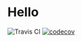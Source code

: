 # Hello
![Travis CI](https://travis-ci.org/rfuehrer/travis_black_bandit.svg?branch=master) [![codecov](https://codecov.io/gh/rfuehrer/travis_black_bandit/branch/master/graph/badge.svg)](https://codecov.io/gh/rfuehrer/travis_black_bandit)
